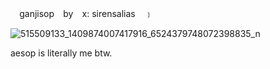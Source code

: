 ⠀  ganjisop  ⠀by   ⠀x: sirensalias ⠀﹞

![515509133_1409874007417916_6524379748072398835_n](https://github.com/user-attachments/assets/e9305ea3-0030-4783-93f5-9582085ef9f2)


aesop is literally me btw.
